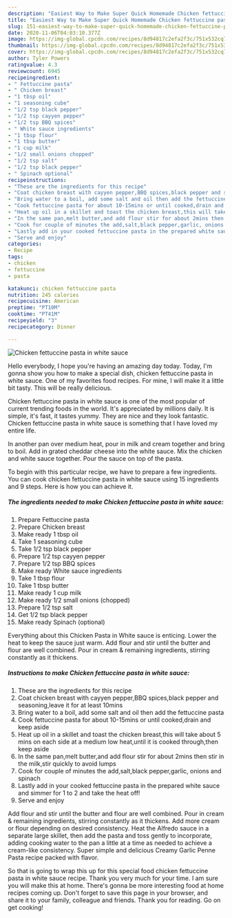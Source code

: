 ```yaml
---
description: "Easiest Way to Make Super Quick Homemade Chicken fettuccine pasta in white sauce"
title: "Easiest Way to Make Super Quick Homemade Chicken fettuccine pasta in white sauce"
slug: 151-easiest-way-to-make-super-quick-homemade-chicken-fettuccine-pasta-in-white-sauce
date: 2020-11-06T04:03:10.377Z
image: https://img-global.cpcdn.com/recipes/8d94817c2efa2f3c/751x532cq70/chicken-fettuccine-pasta-in-white-sauce-recipe-main-photo.jpg
thumbnail: https://img-global.cpcdn.com/recipes/8d94817c2efa2f3c/751x532cq70/chicken-fettuccine-pasta-in-white-sauce-recipe-main-photo.jpg
cover: https://img-global.cpcdn.com/recipes/8d94817c2efa2f3c/751x532cq70/chicken-fettuccine-pasta-in-white-sauce-recipe-main-photo.jpg
author: Tyler Powers
ratingvalue: 4.3
reviewcount: 6945
recipeingredient:
- " Fettuccine pasta"
- " Chicken breast"
- "1 tbsp oil"
- "1 seasoning cube"
- "1/2 tsp black pepper"
- "1/2 tsp cayyen pepper"
- "1/2 tsp BBQ spices"
- " White sauce ingredients"
- "1 tbsp flour"
- "1 tbsp butter"
- "1 cup milk"
- "1/2 small onions chopped"
- "1/2 tsp salt"
- "1/2 tsp black pepper"
- " Spinach optional"
recipeinstructions:
- "These are the ingredients for this recipe"
- "Coat chicken breast with cayyen pepper,BBQ spices,black pepper and seasoning,leave it for at least 10mins"
- "Bring water to a boil, add some salt and oil then add the fettuccine pasta"
- "Cook fettuccine pasta for about 10-15mins or until cooked,drain and keep aside"
- "Heat up oil in a skillet and toast the chicken breast,this will take about 5 mins on each side at a medium low heat,until it is cooked through,then keep aside"
- "In the same pan,melt butter,and add flour stir for about 2mins then stir in the milk,stir quickly to avoid lumps"
- "Cook for couple of minutes the add,salt,black pepper,garlic, onions and spinach"
- "Lastly add in your cooked fettuccine pasta in the prepared white sauce and simmer for 1 to 2 and take the heat off!"
- "Serve and enjoy"
categories:
- Recipe
tags:
- chicken
- fettuccine
- pasta

katakunci: chicken fettuccine pasta 
nutrition: 245 calories
recipecuisine: American
preptime: "PT10M"
cooktime: "PT41M"
recipeyield: "3"
recipecategory: Dinner

---
```



![Chicken fettuccine pasta in white sauce](https://img-global.cpcdn.com/recipes/8d94817c2efa2f3c/751x532cq70/chicken-fettuccine-pasta-in-white-sauce-recipe-main-photo.jpg)

Hello everybody, I hope you're having an amazing day today. Today, I'm gonna show you how to make a special dish, chicken fettuccine pasta in white sauce. One of my favorites food recipes. For mine, I will make it a little bit tasty. This will be really delicious.

Chicken fettuccine pasta in white sauce is one of the most popular of current trending foods in the world. It's appreciated by millions daily. It is simple, it's fast, it tastes yummy. They are nice and they look fantastic. Chicken fettuccine pasta in white sauce is something that I have loved my entire life.

In another pan over medium heat, pour in milk and cream together and bring to boil. Add in grated cheddar cheese into the white sauce. Mix the chicken and white sauce together. Pour the sauce on top of the pasta.


To begin with this particular recipe, we have to prepare a few ingredients. You can cook chicken fettuccine pasta in white sauce using 15 ingredients and 9 steps. Here is how you can achieve it.

<!--inarticleads1-->

##### The ingredients needed to make Chicken fettuccine pasta in white sauce:

1. Prepare  Fettuccine pasta
1. Prepare  Chicken breast
1. Make ready 1 tbsp oil
1. Take 1 seasoning cube
1. Take 1/2 tsp black pepper
1. Prepare 1/2 tsp cayyen pepper
1. Prepare 1/2 tsp BBQ spices
1. Make ready  White sauce ingredients
1. Take 1 tbsp flour
1. Take 1 tbsp butter
1. Make ready 1 cup milk
1. Make ready 1/2 small onions (chopped)
1. Prepare 1/2 tsp salt
1. Get 1/2 tsp black pepper
1. Make ready  Spinach (optional)


Everything about this Chicken Pasta in White sauce is enticing. Lower the heat to keep the sauce just warm. Add flour and stir until the butter and flour are well combined. Pour in cream &amp; remaining ingredients, stirring constantly as it thickens. 

<!--inarticleads2-->

##### Instructions to make Chicken fettuccine pasta in white sauce:

1. These are the ingredients for this recipe
1. Coat chicken breast with cayyen pepper,BBQ spices,black pepper and seasoning,leave it for at least 10mins
1. Bring water to a boil, add some salt and oil then add the fettuccine pasta
1. Cook fettuccine pasta for about 10-15mins or until cooked,drain and keep aside
1. Heat up oil in a skillet and toast the chicken breast,this will take about 5 mins on each side at a medium low heat,until it is cooked through,then keep aside
1. In the same pan,melt butter,and add flour stir for about 2mins then stir in the milk,stir quickly to avoid lumps
1. Cook for couple of minutes the add,salt,black pepper,garlic, onions and spinach
1. Lastly add in your cooked fettuccine pasta in the prepared white sauce and simmer for 1 to 2 and take the heat off!
1. Serve and enjoy


Add flour and stir until the butter and flour are well combined. Pour in cream &amp; remaining ingredients, stirring constantly as it thickens. Add more cream or flour depending on desired consistency. Heat the Alfredo sauce in a separate large skillet, then add the pasta and toss gently to incorporate, adding cooking water to the pan a little at a time as needed to achieve a cream-like consistency. Super simple and delicious Creamy Garlic Penne Pasta recipe packed with flavor. 

So that is going to wrap this up for this special food chicken fettuccine pasta in white sauce recipe. Thank you very much for your time. I am sure you will make this at home. There's gonna be more interesting food at home recipes coming up. Don't forget to save this page in your browser, and share it to your family, colleague and friends. Thank you for reading. Go on get cooking!

